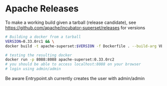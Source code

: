 # Apache Releases

To make a working build given a tarball (release candidate), see https://github.com/apache/incubator-superset/releases for versions
```bash
# Building a docker from a tarball
VERSION=0.33.0rc1 && \
docker build -t apache-superset:$VERSION -f Dockerfile . --build-arg VERSION=$VERSION

# testing the resulting docker
docker run -p 8088:8088 apache-superset:0.33.0rc2
# you should be able to access localhost:8088 on your browser
# login using admin/admin
```

Be aware Entrypoint.sh currently creates the user with admin/admin
